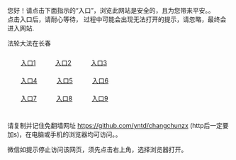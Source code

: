 您好！请点击下面指示的“入口”，浏览此网站是安全的，且为您带来平安。。 <br/>
点击入口后，请耐心等待， 过程中可能会出现无法打开的提示，请忽略，最终会进入网站. </br>

法轮大法在长春<br/>
<div style="padding:10px"><a style="margin:20px" target="_blank" href="https://d3hvusufu0ynot.cloudfront.net/2Qpsp?jfjjftj" id="ccLink1" rel="nofollow">入口1</a> <a target="_blank" style="margin:20px" href="https://d1egjmxqfn3x1k.cloudfront.net/2Qpsp?tkrlvv" id="ccLink2" rel="nofollow">入口2</a> <a style="margin:20px" target="_blank" href="https://d12fo5imd5v3mi.cloudfront.net/2Qpsp?cqrgn" id="ccLink3" rel="nofollow">入口3</a></div>

<div style="padding:10px" ><a style="margin:20px" target="_blank" href="https://d3hvusufu0ynot.cloudfront.net/2Qpsp?jfjjftj" id="ccLink4" rel="nofollow">入口4</a> <a style="margin:20px" href="https://d1egjmxqfn3x1k.cloudfront.net/2Qpsp?tkrlvv" target="_blank" id="ccLink5" rel="nofollow">入口5</a> <a style="margin:20px" href="https://d12fo5imd5v3mi.cloudfront.net/2Qpsp?cqrgn" target="_blank" id="ccLink6" rel="nofollow">入口6</a></div>

<div style="padding:10px"><a style="margin:20px" target="_blank" href="https://d3hvusufu0ynot.cloudfront.net/2Qpsp?jfjjftj" id="ccLink7" rel="nofollow">入口7</a> <a style="margin:20px" href="https://d1egjmxqfn3x1k.cloudfront.net/2Qpsp?tkrlvv" target="_blank" id="ccLink8" rel="nofollow">入口8</a> <a style="margin:20px" target="_blank" href="https://d12fo5imd5v3mi.cloudfront.net/2Qpsp?cqrgn" id="ccLink9" rel="nofollow">入口9</a></div>

<br/>



请复制并记住免翻墙网址 https://github.com/yntd/changchunzx (http后一定要加s)，在电脑或手机的浏览器均可访问。。<br/>

微信如提示停止访问该网页，须先点击右上角，选择浏览器打开。
